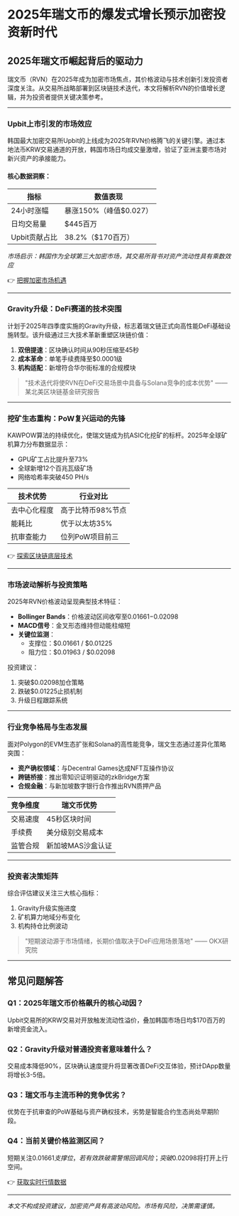 # 2025年瑞文币的爆发式增长预示加密投资新时代

## 2025年瑞文币崛起背后的驱动力

瑞文币（RVN）在2025年成为加密市场焦点，其价格波动与技术创新引发投资者深度关注。从交易所战略部署到区块链技术迭代，本文将解析RVN的价值增长逻辑，并为投资者提供关键决策参考。

---

### Upbit上市引发的市场效应

韩国最大加密交易所Upbit的上线成为2025年RVN价格腾飞的关键引擎。通过本地法币KRW交易通道的开放，韩国市场日均成交量激增，验证了亚洲主要市场对新兴资产的承接能力。

#### 核心数据洞察：
| 指标                | 数值表现              |
|---------------------|---------------------|
| 24小时涨幅          | 暴涨150%（峰值$0.027）|
| 日均交易量          | $445百万             |
| Upbit贡献占比       | 38.2%（$170百万）    |

*市场启示：韩国作为全球第三大加密市场，其交易所背书对资产流动性具有乘数效应*

👉 [把握加密市场机遇](https://bit.ly/okx_welcome)

---

### Gravity升级：DeFi赛道的技术突围

计划于2025年四季度实施的Gravity升级，标志着瑞文链正式向高性能DeFi基础设施转型。该升级通过三大技术革新重塑区块链价值：

1. **双倍提速**：区块确认时间从90秒压缩至45秒
2. **成本革命**：单笔手续费降至$0.0001级
3. **机构适配**：新增符合华尔街标准的合规模块

> "技术迭代将使RVN在DeFi交易场景中具备与Solana竞争的成本优势" —— 某北美区块链基金研究报告

---

### 挖矿生态重构：PoW复兴运动的先锋

KAWPOW算法的持续优化，使瑞文链成为抗ASIC化挖矿的标杆。2025年全球矿机算力分布数据显示：

- GPU矿工占比提升至73%
- 全球新增12个百兆瓦级矿场
- 网络哈希率突破450 PH/s

| 技术优势       | 行业对比         |
|----------------|------------------|
| 去中心化程度   | 高于比特币98%节点|
| 能耗比         | 优于以太坊35%    |
| 抗审查能力     | 位列PoW项目前三  |

👉 [探索区块链底层技术](https://bit.ly/okx_welcome)

---

### 市场波动解析与投资策略

2025年RVN价格波动呈现典型技术特征：

- **Bollinger Bands**：价格波动区间收窄至$0.01661-$0.02098
- **MACD信号**：金叉形态维持但动能柱缩短
- **关键位监测**：
  - 支撑位：$0.01661 / $0.01225
  - 阻力位：$0.01963 / $0.02098

投资建议：
1. 突破$0.02098加仓策略
2. 跌破$0.01225止损机制
3. 升级日程跟踪系统

---

### 行业竞争格局与生态发展

面对Polygon的EVM生态扩张和Solana的高性能竞争，瑞文生态通过差异化策略突围：

- **资产确权领域**：与Decentral Games达成NFT互操作协议
- **跨链桥接**：推出零知识证明驱动的zkBridge方案
- **合规金融**：与新加坡数字银行合作推出RVN质押产品

| 竞争维度       | 瑞文币优势            |
|----------------|-----------------------|
| 交易速度       | 45秒区块时间          |
| 手续费         | 美分级别交易成本      |
| 监管合规       | 新加坡MAS沙盒认证     |

---

### 投资者决策矩阵

综合评估建议关注三大核心指标：
1. Gravity升级实施进度
2. 矿机算力地域分布变化
3. 机构持仓比例波动

> "短期波动源于市场情绪，长期价值取决于DeFi应用场景落地" —— OKX研究院

---

## 常见问题解答

### Q1：2025年瑞文币价格飙升的核心动因？
Upbit交易所的KRW交易对开放触发流动性溢价，叠加韩国市场日均$170百万的新增资金流入。

### Q2：Gravity升级对普通投资者意味着什么？
交易成本降低90%，区块确认速度提升将显著改善DeFi交互体验，预计DApp数量将增长3-5倍。

### Q3：瑞文币与主流币种的竞争优劣？
优势在于抗审查的PoW基础与资产确权技术，劣势是智能合约生态尚处早期阶段。

### Q4：当前关键价格监测区间？
短期关注$0.01661支撑位，若有效跌破需警惕回调风险；突破$0.02098将打开上行空间。

👉 [获取实时行情数据](https://bit.ly/okx_welcome)

---

*本文不构成投资建议，加密资产具有高波动风险。市场有风险，决策需谨慎。*